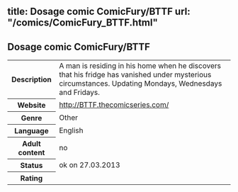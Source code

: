 title: Dosage comic ComicFury/BTTF
url: "/comics/ComicFury_BTTF.html"
---
Dosage comic ComicFury/BTTF
-----------------------------------------

<table class="comicinfo">
<tr>
<th>Description</th><td>A man is residing in his home when he discovers that his fridge has vanished under mysterious circumstances. Updating Mondays, Wednesdays and Fridays.</td>
</tr>
<tr>
<th>Website</th><td><a href="http://BTTF.thecomicseries.com/">http://BTTF.thecomicseries.com/</a></td>
</tr>
<tr>
<th>Genre</th><td>Other</td>
</tr>
<tr>
<th>Language</th><td>English</td>
</tr>
<tr>
<th>Adult content</th><td>no</td>
</tr>
<tr>
<th>Status</th><td>ok on 27.03.2013</td>
</tr>
<tr>
<th>Rating</th><td><div class="g-plusone" data-size="standard" data-annotation="bubble"
 data-href="http://BTTF.thecomicseries.com/"></div></td>
</tr>
</table>
<script type="text/javascript">
  (function() {
    var po = document.createElement('script'); po.type = 'text/javascript'; po.async = true;
    po.src = 'https://apis.google.com/js/plusone.js';
    var s = document.getElementsByTagName('script')[0]; s.parentNode.insertBefore(po, s);
  })();
</script>
